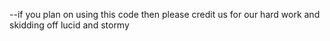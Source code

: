 --if you plan on using this code then please credit us for our hard work and skidding off lucid and stormy
